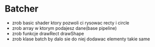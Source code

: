 # Batcher

- zrob basic shader ktory pozwoli ci rysowac recty i circle
- zrob array w ktorym podajesz dane(base pipeline)
- zrob funkcje drawRect drawShape
- zrob klase batch by dalo sie do niej dodawac elementy takie same

